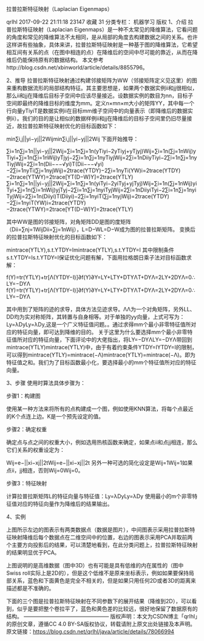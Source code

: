 拉普拉斯特征映射（Laplacian Eigenmaps）

qrlhl 2017-09-22 21:11:18  23147  收藏 31
分类专栏： 机器学习
版权
1、介绍
拉普拉斯特征映射（Laplacian Eigenmaps）是一种不太常见的降维算法，它看问题的角度和常见的降维算法不太相同，是从局部的角度去构建数据之间的关系。也许这样讲有些抽象，具体来讲，拉普拉斯特征映射是一种基于图的降维算法，它希望相互间有关系的点（在图中相连的点）在降维后的空间中尽可能的靠近，从而在降维后仍能保持原有的数据结构。
本文参考http://blog.csdn.net/xbinworld/article/details/8855796。

2、推导
拉普拉斯特征映射通过构建邻接矩阵为WW（邻接矩阵定义见这里）的图来重构数据流形的局部结构特征。其主要思想是，如果两个数据实例ii和jj很相似，那么ii和jj在降维后目标子空间中应该尽量接近。设数据实例的数目为nn，目标子空间即最终的降维目标的维度为mm。定义n×mn×m大小的矩阵YY，其中每一个行向量yTiyiT是数据实例ii在目标mm维子空间中的向量表示（即降维后的数据实例ii）。我们的目的是让相似的数据样例ii和jj在降维后的目标子空间里仍旧尽量接近，故拉普拉斯特征映射优化的目标函数如下：


min∑i,j||yi−yj||2Wijmin∑i,j||yi−yj||2Wij
下面开始推导：

∑i=1n∑j=1n||yi−yj||2Wij=∑i=1n∑j=1n(yTiyi−2yTiyj+yTjyj)Wij=∑i=1n(∑j=1nWij)yTiyi+∑j=1n(∑i=1nWij)yTjyj−2∑i=1n∑j=1nyTiyjWij=2∑i=1nDiiyTiyi−2∑i=1n∑j=1nyTiyjWij=2∑i=1n(Dii−−−√yi)T(Dii−−−√yi)−2∑i=1nyTi(∑j=1nyjWij)=2trace(YTDY)−2∑i=1nyTi(YW)i=2trace(YTDY)−2trace(YTWY)=2trace[YT(D−W)Y]=2trace(YTLY)
∑i=1n∑j=1n||yi−yj||2Wij=∑i=1n∑j=1n(yiTyi−2yiTyj+yjTyj)Wij=∑i=1n(∑j=1nWij)yiTyi+∑j=1n(∑i=1nWij)yjTyj−2∑i=1n∑j=1nyiTyjWij=2∑i=1nDiiyiTyi−2∑i=1n∑j=1nyiTyjWij=2∑i=1n(Diiyi)T(Diiyi)−2∑i=1nyiT(∑j=1nyjWij)=2trace(YTDY)−2∑i=1nyiT(YW)i=2trace(YTDY)−2trace(YTWY)=2trace[YT(D−W)Y]=2trace(YTLY)

其中WW是图的邻接矩阵，对角矩阵DD是图的度矩阵（Dii=∑nj=1WijDii=∑j=1nWij），L=D−WL=D−W成为图的拉普拉斯矩阵。
变换后的拉普拉斯特征映射优化的目标函数如下：


mintrace(YTLY),s.t.YTDY=Imintrace(YTLY),s.t.YTDY=I
其中限制条件s.t.YTDY=Is.t.YTDY=I保证优化问题有解，下面用拉格朗日乘子法对目标函数求解：

f(Y)=tr(YTLY)+tr[Λ(YTDY−I)]∂f(Y)∂Y=LY+LTY+DTYΛT+DYΛ=2LY+2DYΛ=0∴LY=−DYΛ
f(Y)=tr(YTLY)+tr[Λ(YTDY−I)]∂f(Y)∂Y=LY+LTY+DTYΛT+DYΛ=2LY+2DYΛ=0∴LY=−DYΛ

其中用到了矩阵的迹的求导，具体方法见迹求导。ΛΛ为一个对角矩阵，另外LL、DD均为实对称矩阵，其转置与自身相等。对于单独的yy向量，上式可写为：Ly=λDyLy=λDy,这是一个广义特征值问题。。通过求得mm个最小非零特征值所对应的特征向量，即可达到降维的目的。
关于这里为什么要选择mm个最小非零特征值所对应的特征向量，下面评论中的大佬指出，将LY=−DYΛLY=−DYΛ带回到mintrace(YTLY)mintrace(YTLY)中，由于有着约束条件YTDY=IYTDY=I的限制，可以得到mintrace(YTLY)=mintrace(−Λ)mintrace(YTLY)=mintrace(−Λ)。即为特征值之和。我们为了目标函数最小化，要选择最小的mm个特征值所对应的特征向量。

3、步骤
使用时算法具体步骤为：

步骤1：构建图

使用某一种方法来将所有的点构建成一个图，例如使用KNN算法，将每个点最近的K个点连上边。K是一个预先设定的值。

步骤2：确定权重

确定点与点之间的权重大小，例如选用热核函数来确定，如果点ii和点jj相连，那么它们关系的权重设定为：

Wij=e−||xi−xj||2tWij=e−||xi−xj||2t
另外一种可选的简化设定是Wij=1Wij=1如果点ii，jj相连，否则Wij=0Wij=0。

步骤3：特征映射

计算拉普拉斯矩阵L的特征向量与特征值：Ly=λDyLy=λDy
使用最小的m个非零特征值对应的特征向量作为降维后的结果输出。

4、实例


上图所示左边的图表示有两类数据点（数据是图片），中间图表示采用拉普拉斯特征映射降维后每个数据点在二维空间中的位置，右边的图表示采用PCA并取前两个主要方向投影后的结果，可以清楚地看到，在此分类问题上，拉普拉斯特征映射的结果明显优于PCA。



上图说明的是高维数据（图中3D）也有可能是具有低维的内在属性的（图中Swiss roll实际上是2D的），但是这个低维不是原来坐标表示，例如如果要保持局部关系，蓝色和下面黄色是完全不相关的，但是如果只用任何2D或者3D的距离来描述都是不准确的。

下面的三个图是拉普拉斯特征映射在不同参数下的展开结果（降维到2D），可以看到，似乎是要把整个卷拉平了，蓝色和黄色差的比较远，很好地保留了数据原有的结构。
————————————————
版权声明：本文为CSDN博主「qrlhl」的原创文章，遵循CC 4.0 BY-SA版权协议，转载请附上原文出处链接及本声明。
原文链接：https://blog.csdn.net/qrlhl/java/article/details/78066994
